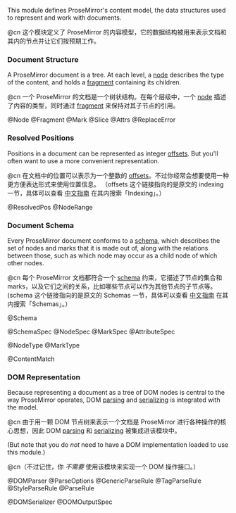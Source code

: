 This module defines ProseMirror's content model, the data structures used to represent and work with documents.

@cn 这个模块定义了 ProseMirror 的内容模型，它的数据结构被用来表示文档和其内的节点并让它们按预期工作。

### Document Structure

A ProseMirror document is a tree. At each level, a [node](#model.Node)
describes the type of the content, and holds a
[fragment](#model.Fragment) containing its children.

@cn 一个 ProseMirror 的文档是一个树状结构。在每个层级中，一个 [node](#model.Node)
描述了内容的类型，同时通过 [fragment](#model.Fragment) 来保持对其子节点的引用。

@Node
@Fragment
@Mark
@Slice
@Attrs
@ReplaceError

### Resolved Positions

Positions in a document can be represented as integer
[offsets](/docs/guide/#doc.indexing). But you'll often want to use a
more convenient representation.

@cn 在文档中的位置可以表示为一个整数的 [offsets](/docs/guide/#doc.indexing)。不过你经常会想要使用一种更方便表达形式来使用位置信息。
（offsets 这个链接指向的是原文的 indexing 一节，具体可以查看 [中文指南](https://www.xheldon.com/prosemirror-guide-chinese.html) 在其内搜索「Indexing」。）

@ResolvedPos
@NodeRange

### Document Schema

Every ProseMirror document conforms to a
[schema](/docs/guide/#schema), which describes the set of nodes and
marks that it is made out of, along with the relations between those,
such as which node may occur as a child node of which other nodes.

@cn 每个 ProseMirror 文档都符合一个 [schema](/docs/guide/#schema) 约束，它描述了节点的集合和 marks，以及它们之间的关系，比如哪些节点可以作为其他节点的子节点等。
(schema 这个链接指向的是原文的 Schemas 一节，具体可以查看 [中文指南](https://www.xheldon.com/prosemirror-guide-chinese.html) 在其内搜索「Schemas」。）

@Schema

@SchemaSpec
@NodeSpec
@MarkSpec
@AttributeSpec

@NodeType
@MarkType

@ContentMatch

### DOM Representation

Because representing a document as a tree of DOM nodes is central to
the way ProseMirror operates, DOM [parsing](#model.DOMParser) and
[serializing](#model.DOMSerializer) is integrated with the model.

@cn 由于用一颗 DOM 节点树来表示一个文档是 ProseMirror 进行各种操作的核心思想，因此 DOM [parsing](#model.DOMParser) 和 [serializing](#model.DOMSerializer) 被集成进该模块中。

(But note that you do _not_ need to have a DOM implementation loaded
to use this module.)

@cn（不过记住，你 _不需要_ 使用该模块来实现一个 DOM 操作接口。）

@DOMParser
@ParseOptions
@GenericParseRule
@TagParseRule
@StyleParseRule
@ParseRule

@DOMSerializer
@DOMOutputSpec
